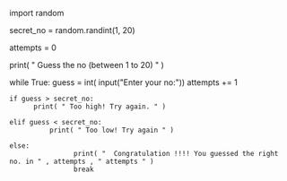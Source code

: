 

import random

secret_no = random.randint(1, 20)

attempts = 0

print( " Guess the no (between 1 to 20) " )

while True:
    guess = int( input("Enter your no:"))
    attempts += 1 
        	 	
    if guess > secret_no:
          print( " Too high! Try again. " )
        	 		
    elif guess < secret_no:
        	  print( " Too low! Try again " )
        	 		
    else:
        	 		print( "  Congratulation !!!! You guessed the right no. in " , attempts , " attempts " )
        	 		break
	